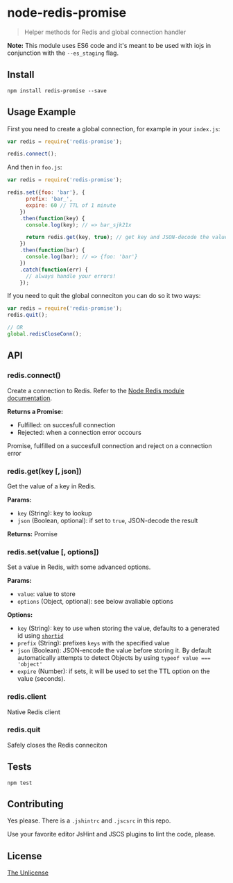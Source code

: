 # node-redis-promise

> Helper methods for Redis and global connection handler

__Note:__ This module uses ES6 code and it's meant to be used with iojs in conjunction with the `--es_staging` flag.

## Install

```shell
npm install redis-promise --save
```

## Usage Example

First you need to create a global connection, for example in your `index.js`:

```js
var redis = require('redis-promise');

redis.connect();
```

And then in `foo.js`:

```js
var redis = require('redis-promise');

redis.set({foo: 'bar'}, {
      prefix: 'bar_',
      expire: 60 // TTL of 1 minute
    })
    .then(function(key) {
      console.log(key); // => bar_sjk21x

      return redis.get(key, true); // get key and JSON-decode the value
    })
    .then(function(bar) {
      console.log(bar); // => {foo: 'bar'}
    })
    .catch(function(err) {
      // always handle your errors!
    });
```

If you need to quit the global conneciton you can do so it two ways:

```js
var redis = require('redis-promise');
redis.quit();

// OR
global.redisCloseConn();
```

## API

### redis.connect()

Create a connection to Redis. Refer to the [Node Redis module documentation][redis-doc].

__Returns a Promise:__

  - Fulfilled: on succesfull connection
  - Rejected: when a connection error occours

Promise, fulfilled on a succesfull connection and reject on a connection error

### redis.get(key [, json])

Get the value of a key in Redis.

__Params:__

 - `key` (String): key to lookup
 - `json` (Boolean, optional): if set to `true`, JSON-decode the result

__Returns:__ Promise

### redis.set(value [, options])

Set a value in Redis, with some advanced options.

__Params:__

  - `value`: value to store
  - `options` (Object, optional): see below avaliable options

__Options:__

  - `key` (String): key to use when storing the value, defaults to a generated id using [`shortid`][shortid]
  - `prefix` (String): prefixes `keys` with the specified value
  - `json` (Boolean): JSON-encode the value before storing it. By default automatically attempts to detect Objects by using `typeof value === 'object'`
  - `expire` (Number): if sets, it will be used to set the TTL option on the value (seconds).

### redis.client

Native Redis client

### redis.quit

Safely closes the Redis conneciton

## Tests

```
npm test
```

## Contributing

Yes please. There is a `.jshintrc` and `.jscsrc` in this repo.

Use your favorite editor JsHint and JSCS plugins to lint the code, please.

## License

[The Unlicense](http://unlicense.org/)

[redis-doc]: https://github.com/mranney/node_redis#rediscreateclient
[shortid]: https://www.npmjs.com/package/shortid
